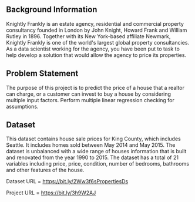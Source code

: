 ## Background Information
Knightly Frankly is an estate agency, residential and commercial property consultancy founded in London by John Knight, Howard Frank and William Rutley in 1896.
Together with its New York-based affiliate Newmark, Knightly Frankly is one of the world's largest global property consultancies.
As a data scientist working for the agency, you have been put to task to help develop a solution that would allow the agency to price its properties.

## Problem Statement
The purpose of this project is to predict the price of a house that a realtor can charge, or a customer can invest to buy a house by considering multiple input factors. Perform multiple linear regression checking for assumptions.

## Dataset
This dataset contains house sale prices for King County, which includes Seattle. It includes homes sold between May 2014 and May 2015. The dataset is unbalanced with
a wide range of houses information that is built and renovated from the year 1990 to 2015. The dataset has a total of 21 variables including price, price, condition, number of bedrooms, bathrooms and other features of the house.

Dataset URL = https://bit.ly/2Ww3f6sPropertiesDs

Project URL = https://bit.ly/3h9W2AJ

